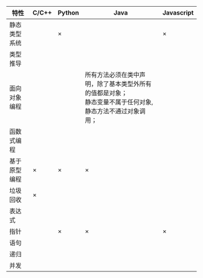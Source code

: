 |      特性        |      C/C++    |     Python  |    Java | Javascript
| --------------- | --------------- | --------------- | --------------- | --------------- |
|      静态类型系统        |                       |×                       |                       |×                       |
|      类型推导        |                       |                       |                       |                       |
|      面向对象编程        |                       |                       |所有方法必须在类中声明，除了基本类型外所有的值都是对象；<br>静态变量不属于任何对象,静态方法不通过对象调用；<br>|                       |
|      函数式编程        |                       |                       |                       |                       |
|      基于原型编程        |×                       |×                       |×                       |                       |
|      垃圾回收        |×                       |                       |                       |                       |
|      表达式        |                       |                       |                       |                       |
|      指针        |                       |×                       |×                       |×                       |
|      语句        |                       |                       |                       |                       |
|      递归        |                       |                       |                       |                       |
|      并发        |                       |                       |                       |                       |